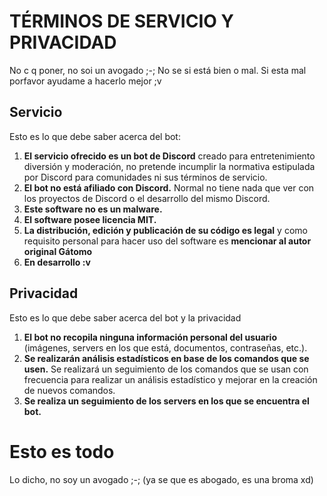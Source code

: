 # TÉRMINOS DE SERVICIO Y PRIVACIDAD

No c q poner, no soi un avogado ;-;
No se si está bien o mal. Si esta mal porfavor ayudame a hacerlo mejor ;v

## Servicio
Esto es lo que debe saber acerca del bot:
1. **El servicio ofrecido es un bot de Discord** creado para entretenimiento diversión y moderación, no pretende incumplir la normativa estipulada por Discord para comunidades ni sus términos de servicio.
2. **El bot no está afiliado con Discord.** Normal no tiene nada que ver con los proyectos de Discord o el desarrollo del mismo Discord.
3. **Este software no es un malware.**
4. **El software posee licencia MIT.**
5. **La distribución, edición y publicación de su código es legal** y como requisito personal para hacer uso del software es **mencionar al autor original Gátomo**
6. **En desarrollo :v**

## Privacidad
Esto es lo que debe saber acerca del bot y la privacidad
1. **El bot no recopila ninguna información personal del usuario** (imágenes, servers en los que está, documentos, contraseñas, etc.).
2. **Se realizarán análisis estadísticos en base de los comandos que se usen.** Se realizará un seguimiento de los comandos que se usan con frecuencia para realizar un análisis estadístico y mejorar en la creación de nuevos comandos.
3. **Se realiza un seguimiento de los servers en los que se encuentra el bot.**

# Esto es todo
Lo dicho, no soy un avogado ;-; (ya se que es abogado, es una broma xd)
